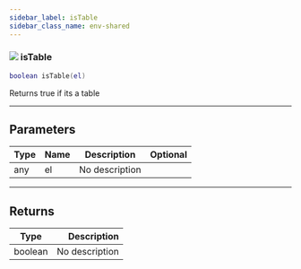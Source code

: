```yaml
---
sidebar_label: isTable
sidebar_class_name: env-shared
---
```


### ![](/img/wiki/shared.png) isTable

```lua
boolean isTable(el)
```

Returns true if its a table<br/>

-----------------
## Parameters

| Type   | Name | Description | Optional |
| ------ | ---- | ----------- | -------: |
| any | el | No description |   |

-----------------
## Returns

| Type   | Description |
| ------ | ----------: |
| boolean | No description |

